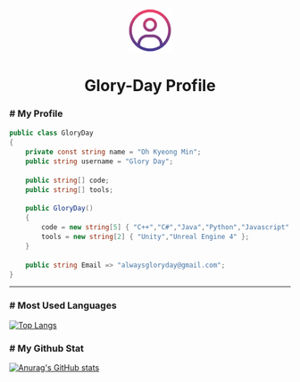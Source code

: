 <p align="center">
  <img src="./resource/profile.png" width="80px" height="80px">
</p>
<div align="center">
  <h1>Glory-Day Profile</h1>
</div>


### # My Profile
```csharp
public class GloryDay
{
	private const string name = "Oh Kyeong Min";
	public string username = "Glory Day";
		
	public string[] code;
	public string[] tools;

	public GloryDay()
	{
		code = new string[5] { "C++","C#","Java","Python","Javascript" };
		tools = new string[2] { "Unity","Unreal Engine 4" };
	}

	public string Email => "alwaysgloryday@gmail.com";
}
```

---

### # Most Used Languages
[![Top Langs](https://github-readme-stats.vercel.app/api/top-langs/?username=Glory-Day&layout=compact)](https://github.com/anuraghazra/github-readme-stats)

### # My Github Stat
[![Anurag's GitHub stats](https://github-readme-stats.vercel.app/api?username=Glory-Day&show_icons=true&theme=buefy)](https://github.com/anuraghazra/github-readme-stats)
